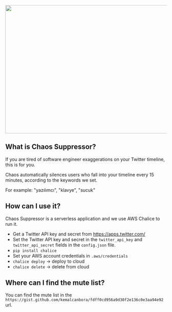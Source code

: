 
<p align="center">
  <img 
    width="600px"
    height="400px"
    src="https://mbcoder.com/wp-content/uploads/2018/03/herr_mannelig_by_ephy_drow-d4pdfvs.jpg"
  >
</p>

## What is Chaos Suppressor?
If you are tired of software engineer exaggerations on your Twitter timeline, this is for you.

Chaos automatically silences users who fall into your timeline every 15 minutes, according to the keywords we set. 

For example: "yazılımcı", "klavye", "sucuk"

## How can I use it?
Chaos Suppressor is a serverless application and we use AWS Chalice to run it.
 - Get a Twitter API key and secret from https://apps.twitter.com/
 - Set the Twitter API key and secret in the `twitter_api_key` and `twitter_api_secret` fields in the `config.json` file.
 - `pip install chalice`
 - Set your AWS account credentials in `.aws/credentials`
 - `chalice deploy` -> deploy to cloud
 - `chalice delete` -> delete from cloud

## Where can I find the mute list?
You can find the mute list in the `https://gist.github.com/kemalcanbora/fdff0cd956a9d30f2e136c0e3aa94e92` url.



